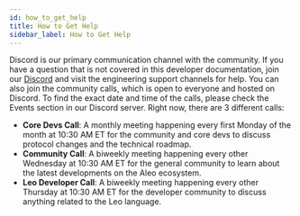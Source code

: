 ```yaml
---
id: how_to_get_help
title: How to Get Help
sidebar_label: How to Get Help
---
```

Discord is our primary communication channel with the community. If you have a question that is not covered in this developer documentation, join our [Discord](https://discord.com/invite/aleo) and visit the engineering support channels for help. You can also join the community calls, which is open to everyone and hosted on Discord. To find the exact date and time of the calls, please check the Events section in our Discord server. Right now, there are 3 different calls:

- **Core Devs Call**: A monthly meeting happening every first Monday of the month at 10:30 AM ET for the community and core devs to discuss protocol changes and the technical roadmap. 
- **Community Call**: A biweekly meeting happening every other Wednesday at 10:30 AM ET for the general community to learn about the latest developments on the Aleo ecosystem.
- **Leo Developer Call**: A biweekly meeting happening every other Thursday at 10:30 AM ET for the developer community to discuss anything related to the Leo language.
